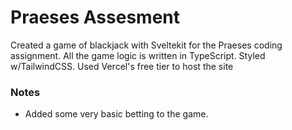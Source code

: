 # Praeses Assesment
Created a game of blackjack with Sveltekit for the Praeses coding assignment. All the game logic is written in TypeScript. Styled w/TailwindCSS. Used Vercel's free tier to host the site

### Notes
 - Added some very basic betting to the game.
